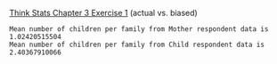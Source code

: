 [Think Stats Chapter 3 Exercise 1](http://greenteapress.com/thinkstats2/html/thinkstats2004.html#toc31) (actual vs. biased)
```
Mean number of children per family from Mother respondent data is 1.02420515504
Mean number of children per family from Child respondent data is 2.40367910066
```
